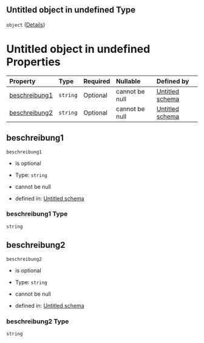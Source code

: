 ## Untitled object in undefined Type

`object` ([Details](beschreibung.md))

# Untitled object in undefined Properties

| Property                        | Type     | Required | Nullable       | Defined by                                                                                                                                                                                       |
| :------------------------------ | :------- | :------- | :------------- | :----------------------------------------------------------------------------------------------------------------------------------------------------------------------------------------------- |
| [beschreibung1](#beschreibung1) | `string` | Optional | cannot be null | [Untitled schema](beschreibung-properties-beschreibung1.md "https://raw.githubusercontent.com/conuti-gmbh/bo4e-schema/master/schemas/v1/com/Beschreibung.schema.json#/properties/beschreibung1") |
| [beschreibung2](#beschreibung2) | `string` | Optional | cannot be null | [Untitled schema](beschreibung-properties-beschreibung2.md "https://raw.githubusercontent.com/conuti-gmbh/bo4e-schema/master/schemas/v1/com/Beschreibung.schema.json#/properties/beschreibung2") |

## beschreibung1



`beschreibung1`

*   is optional

*   Type: `string`

*   cannot be null

*   defined in: [Untitled schema](beschreibung-properties-beschreibung1.md "https://raw.githubusercontent.com/conuti-gmbh/bo4e-schema/master/schemas/v1/com/Beschreibung.schema.json#/properties/beschreibung1")

### beschreibung1 Type

`string`

## beschreibung2



`beschreibung2`

*   is optional

*   Type: `string`

*   cannot be null

*   defined in: [Untitled schema](beschreibung-properties-beschreibung2.md "https://raw.githubusercontent.com/conuti-gmbh/bo4e-schema/master/schemas/v1/com/Beschreibung.schema.json#/properties/beschreibung2")

### beschreibung2 Type

`string`
